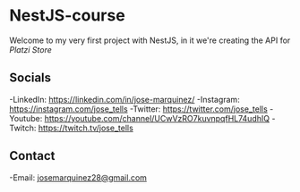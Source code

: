 # NestJS-course

Welcome to my very first project with NestJS, in it we're creating the API for _Platzi Store_

## Socials

-LinkedIn: https://linkedin.com/in/jose-marquinez/
-Instagram: https://instagram.com/jose_tells
-Twitter: https://twitter.com/jose_tells
-Youtube: https://youtube.com/channel/UCwVzRO7kuvnpqfHL74udhIQ
-Twitch: https://twitch.tv/jose_tells

## Contact

-Email: josemarquinez28@gmail.com
